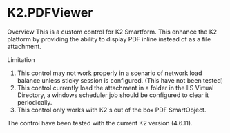 # K2.PDFViewer

Overview
This is a custom control for K2 Smartform. This enhance the K2 platform by providing the ability to display PDF inline instead of as a file attachment. 

Limitation
1. This control may not work properly in a scenario of network load balance unless sticky session is configured. (This have not been tested)
2. This control currently load the attachment in a folder in the IIS Virtual Directory, a windows scheduler job should be configured to clear it periodically.
3. This control only works with K2's out of the box PDF SmartObject.

The control have been tested with the current K2 version (4.6.11).
